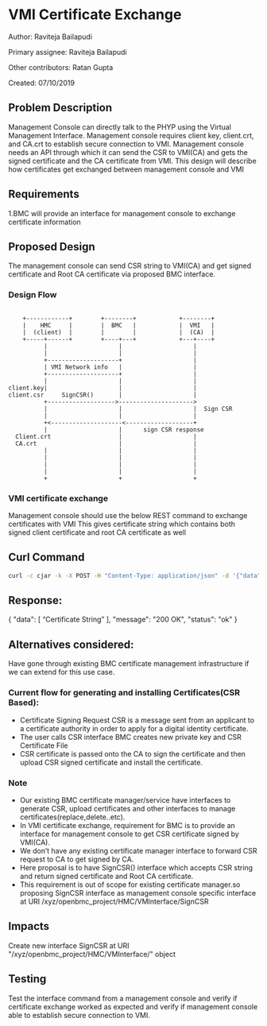 # VMI Certificate Exchange

Author:
  Raviteja Bailapudi

Primary assignee:
  Raviteja Bailapudi

Other contributors:
  Ratan Gupta

Created:
  07/10/2019

## Problem Description
Management Console can directly talk to the PHYP using the
Virtual Management Interface.
Management console requires client key, client.crt, and CA.crt to establish secure connection to VMI.
Management console needs an API through which it can send the CSR to VMI(CA) and gets the signed certificate and the CA certificate from VMI.
This design will describe how certificates get exchanged between management console and VMI

## Requirements
1.BMC will provide an interface for management console to exchange certificate information

## Proposed Design
The management console can send CSR string to  VMI(CA) and get signed certificate and Root CA certificate via proposed BMC interface.

### Design Flow
```ascii

    +------------+        +--------+            +--------+
    |    HMC     |        |  BMC   |            |  VMI   |
    |  (client)  |        |        |            |  (CA)  |
    +-----+------+        +----+---+            +---+----+
          |                    |                    |
          |                    |                    |
          +--------------------+                    |
          | VMI Network info   |                    |
          +--------------------+                    |
          |                    |                    |
client.key|                    |                    |
client.csr     SignCSR()       |                    |
          +------------------->--------------------->
          |                    |                    |  Sign CSR
          |                    |                    |
          +<--------------------<-------------------+
          |                    |      sign CSR response
  Client.crt                   |                    |
  CA.crt                       |                    |
          |                    |                    |
          |                    |                    |
          |                    |                    |
          |                    |                    |
          +                    +                    +
```
### VMI certificate exchange
Management console should use the below REST command to exchange certificates with VMI
This gives  certificate string which contains both signed  client certificate and root CA certificate as well

## Curl Command
```bash
curl -c cjar -k -X POST -H "Content-Type: application/json" -d '{"data":[CsrString:"CSR string"]  }' http://{BMC_IP}/xyz/openbmc_project/HMC/VMInterface/SignCSR
```

## Response:

{
 "data": [
   “Certificate String”
 ],
 "message": "200 OK",
 "status": "ok"
}

## Alternatives considered:

Have gone through existing BMC certificate management infrastructure if we can extend for this use case.

### Current flow for generating and installing Certificates(CSR Based):

* Certificate Signing Request CSR is a message sent from an applicant to a certificate authority in order to apply for a digital identity certificate.
* The user calls CSR interface BMC creates new private key and CSR Certificate File
* CSR certificate is passed onto the CA to sign the certificate and then upload CSR signed certificate and install the certificate.
### Note

* Our existing BMC certificate manager/service have interfaces to generate CSR, upload certificates and other interfaces to manage certificates(replace,delete..etc).
* In VMI certificate exchange, requirement for BMC is to provide an interface for  management console to get  CSR certificate signed by VMI(CA).
* We don’t have  any existing certificate manager interface to forward CSR request to CA to get signed by CA.
* Here proposal is to have SignCSR() interface which accepts CSR string and return signed certificate and Root CA certificate.
* This requirement is out of scope for existing certificate manager.so  proposing SignCSR interface as management console specific interface at URI /xyz/openbmc_project/HMC/VMInterface/SignCSR

## Impacts
Create new interface SignCSR at URI "/xyz/openbmc_project/HMC/VMInterface/" object
## Testing
Test the interface command from a management console and verify if certificate exchange worked as expected and verify if management console able to establish secure connection to VMI.

